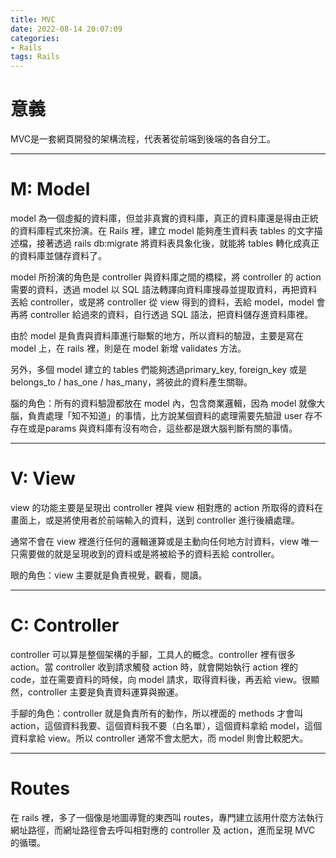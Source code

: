 ```yaml
---
title: MVC
date: 2022-08-14 20:07:09
categories: 
- Rails
tags: Rails
---
```

# 意義

MVC是一套網頁開發的架構流程，代表著從前端到後端的各自分工。
<!-- more -->
---

# M: Model

model 為一個虛擬的資料庫，但並非真實的資料庫，真正的資料庫還是得由正統的資料庫程式來扮演。在 Rails 裡，建立 model 能夠產生資料表 tables 的文字描述檔，接著透過 rails db:migrate 將資料表具象化後，就能將 tables 轉化成真正的資料庫並儲存資料了。

model 所扮演的角色是 controller 與資料庫之間的橋樑，將 controller 的 action 需要的資料，透過 model 以 SQL 語法轉譯向資料庫搜尋並提取資料，再把資料丟給 controller，或是將 controller 從 view 得到的資料，丟給 model，model 會再將 controller 給過來的資料，自行透過 SQL 語法，把資料儲存進資料庫裡。

由於 model 是負責與資料庫進行聯繫的地方，所以資料的驗證，主要是寫在 model 上，在 rails 裡，則是在 model 新增 validates 方法。

另外，多個 model 建立的 tables 們能夠透過primary_key, foreign_key 或是 belongs_to / has_one / has_many，將彼此的資料產生關聯。

腦的角色：所有的資料驗證都放在 model 內，包含商業邏輯，因為 model 就像大腦，負責處理「知不知道」的事情，比方說某個資料的處理需要先驗證 user 存不存在或是params 與資料庫有沒有吻合，這些都是跟大腦判斷有關的事情。

---

# V: View

view 的功能主要是呈現出 controller 裡與 view 相對應的 action 所取得的資料在畫面上，或是將使用者於前端輸入的資料，送到 controller 進行後續處理。

通常不會在 view 裡進行任何的邏輯運算或是主動向任何地方討資料，view 唯一只需要做的就是呈現收到的資料或是將被給予的資料丟給 controller。

眼的角色：view 主要就是負責視覺，觀看，閱讀。

---

# C: Controller
controller 可以算是整個架構的手腳，工具人的概念。controller 裡有很多 action。當 controller 收到請求觸發 action 時，就會開始執行 action 裡的 code，並在需要資料的時候，向 model 請求，取得資料後，再丟給 view。很顯然，controller 主要是負責資料運算與搬運。

手腳的角色：controller 就是負責所有的動作，所以裡面的 methods 才會叫 action，這個資料我要、這個資料我不要（白名單），這個資料拿給 model，這個資料拿給 view。所以 controller 通常不會太肥大，而 model 則會比較肥大。

---

# Routes
在 rails 裡，多了一個像是地圖導覽的東西叫 routes，專門建立該用什麼方法執行網址路徑，而網址路徑會去呼叫相對應的 controller 及 action，進而呈現 MVC 的循環。
